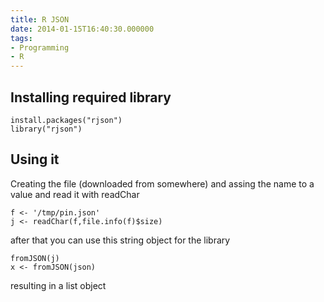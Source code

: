 ```yaml
---
title: R JSON
date: 2014-01-15T16:40:30.000000
tags: 
- Programming
- R
---
```



## Installing required library

    install.packages("rjson")
    library("rjson")

## Using it

Creating the file (downloaded from somewhere) and assing the name to a value and read it with readChar

~~~
f <- '/tmp/pin.json'
j <- readChar(f,file.info(f)$size)
~~~

after that you can use this string object for the library

    fromJSON(j)
    x <- fromJSON(json)

resulting in a list object
